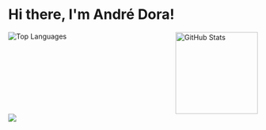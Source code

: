 # Hi there, I'm André Dora!


<div style="display: flex; justify-content: space-between;">
  <img src="https://github-readme-stats.vercel.app/api/top-langs/?username=andredora&layout=compact&card_width=360" alt="Top Languages" />
  <img src="https://github-readme-stats.vercel.app/api?username=andredora&show_icons=true&theme=default&count_private=true" alt="GitHub Stats" height="166"/>
</div>


<div align="left">
 <img src="https://skillicons.dev/icons?i=react,spring,java,javascript,python,html,css,svelte,mongodb,ts,mysql,docker,nextjs,git&theme=dark&perline=7"><br>
</div>
